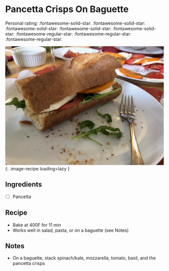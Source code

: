 # Pancetta Crisps On Baguette

<!-- {cts} rating=2; (User can specify rating on scale of 1-5) -->

Personal rating: :fontawesome-solid-star: :fontawesome-solid-star: :fontawesome-solid-star: :fontawesome-solid-star: :fontawesome-solid-star: :fontawesome-regular-star: :fontawesome-regular-star: :fontawesome-regular-star:

<!-- {cte} -->

<!-- {cts} name_image=pancetta_crisps_on_baguette.jpeg; (User can specify image name) -->

![pancetta_crisps_on_baguette.jpeg](./pancetta_crisps_on_baguette.jpeg){: .image-recipe loading=lazy }

<!-- {cte} -->

## Ingredients

- [ ] Pancetta

## Recipe

- Bake at 400F for 11 min
- Works well in salad, pasta, or on a baguette (see Notes)

## Notes

- On a baguette, stack spinach/kale, mozzarella, tomato, basil, and the pancetta crisps
